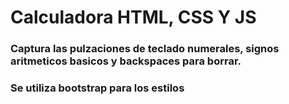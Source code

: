 # Calculadora HTML, CSS Y JS

### Captura las pulzaciones de teclado numerales, signos aritmeticos basicos y backspaces para borrar.
### Se utiliza bootstrap para los estilos